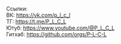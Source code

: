 Ссылки: <br>
ВК: https://vk.com/p_l_c_l <br>
ТГ: https://t.me/P_L_C_L <br>
Ютуб: https://www.youtube.com/@P_L_C_L <br>
Гитхаб: https://github.com/orgs/P-L-C-L <br>
